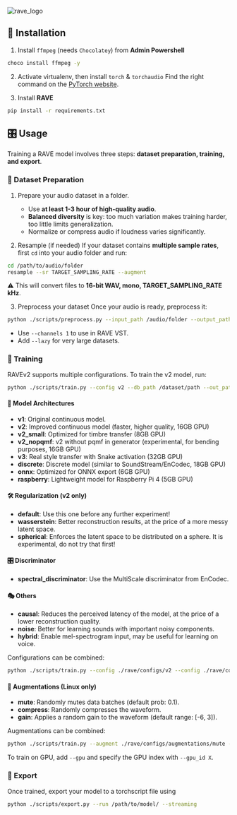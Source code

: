 ![rave_logo](docs/rave.png)

## 🚀 Installation

1. Install `ffmpeg` (needs `Chocolatey`) from **Admin Powershell**
```bash
choco install ffmpeg -y
```

2. Activate virtualenv, then install `torch` & `torchaudio`
Find the right command on the [PyTorch website](https://pytorch.org/).


3. Install **RAVE**
```bash
pip install -r requirements.txt
```

## 🎛️ Usage

Training a RAVE model involves three steps: **dataset preparation, training, and export**.

### 📂 Dataset Preparation  

1. Prepare your audio dataset in a folder.
   - Use **at least 1-3 hour of high-quality audio**.  
   - **Balanced diversity** is key: too much variation makes training harder, too little limits generalization.  
   - Normalize or compress audio if loudness varies significantly.


2. Resample (if needed)
If your dataset contains **multiple sample rates**, first `cd` into your audio folder and run:
```bash
cd /path/to/audio/folder
resample --sr TARGET_SAMPLING_RATE --augment
```
⚠️ This will convert files to **16-bit WAV, mono, TARGET_SAMPLING_RATE kHz**.


3. Preprocess your dataset
Once your audio is ready, preprocess it:
```bash
python ./scripts/preprocess.py --input_path /audio/folder --output_path /dataset/path --channels X (--lazy)
```

- Use `--channels 1` to use in RAVE VST.
- Add `--lazy` for very large datasets.


### 🎯 Training

RAVEv2 supports multiple configurations. To train the v2 model, run:
```bash
python ./scripts/train.py --config v2 --db_path /dataset/path --out_path /model/out --name give_a_name --channels X
```

#### 🎨 Model Architectures
- **v1**: Original continuous model.
- **v2**: Improved continuous model (faster, higher quality, 16GB GPU)
- **v2_small**: Optimized for timbre transfer (8GB GPU)
- **v2_nopqmf**: v2 without pqmf in generator (experimental, for bending purposes, 16GB GPU)
- **v3**: Real style transfer with Snake activation (32GB GPU)
- **discrete**: Discrete model (similar to SoundStream/EnCodec, 18GB GPU)
- **onnx**: Optimized for ONNX export (6GB GPU)
- **raspberry**: Lightweight model for Raspberry Pi 4 (5GB GPU)

#### 🛠️ Regularization (v2 only)
- **default**: Use this one before any further experiment!
- **wasserstein**: Better reconstruction results, at the price of a more messy latent space.
- **spherical**: Enforces the latent space to be distributed on a sphere. It is experimental, do not try that first!

#### 🎛️ Discriminator
- **spectral_discriminator**: Use the MultiScale discriminator from EnCodec.

#### 🎭 Others
- **causal**: Reduces the perceived latency of the model, at the price of a lower reconstruction quality.
- **noise**: Better for learning sounds with important noisy components.
- **hybrid**: Enable mel-spectrogram input, may be useful for learning on voice.

Configurations can be combined:
```bash
python ./scripts/train.py --config ./rave/configs/v2 --config ./rave/configs/causal ...
```

#### 🎨 Augmentations (Linux only)
- **mute**: Randomly mutes data batches (default prob: 0.1).
- **compress**: Randomly compresses the waveform.
- **gain**: Applies a random gain to the waveform (default range: [-6, 3]).

Augmentations can be combined:
```bash
python ./scripts/train.py --augment ./rave/configs/augmentations/mute --augment ./rave/configs/augmentations/compress --augment ./rave/configs/augmentations/gain
```

To train on GPU, add `--gpu` and specify the GPU index with `--gpu_id X`.

### 🚀 Export

Once trained, export your model to a torchscript file using

```bash
python ./scripts/export.py --run /path/to/model/ --streaming
```
